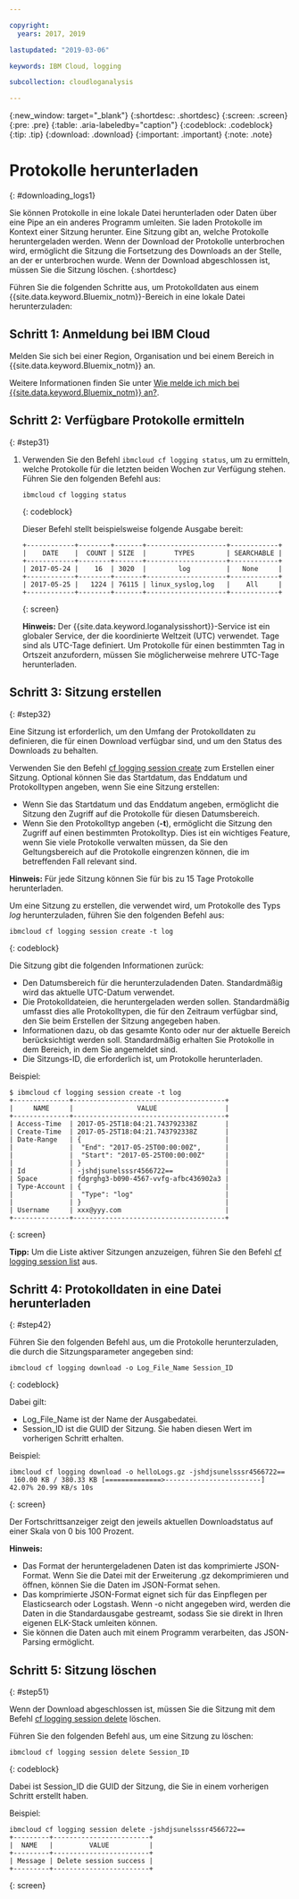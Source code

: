 ```yaml
---

copyright:
  years: 2017, 2019

lastupdated: "2019-03-06"

keywords: IBM Cloud, logging

subcollection: cloudloganalysis

---
```


{:new_window: target="_blank"}
{:shortdesc: .shortdesc}
{:screen: .screen}
{:pre: .pre}
{:table: .aria-labeledby="caption"}
{:codeblock: .codeblock}
{:tip: .tip}
{:download: .download}
{:important: .important}
{:note: .note}

# Protokolle herunterladen
{: #downloading_logs1}

Sie können Protokolle in eine lokale Datei herunterladen oder Daten über eine Pipe an ein anderes Programm umleiten. Sie laden Protokolle im Kontext einer Sitzung herunter. Eine Sitzung gibt an, welche Protokolle heruntergeladen werden. Wenn der Download der Protokolle unterbrochen wird, ermöglicht die Sitzung die Fortsetzung des Downloads an der Stelle, an der er unterbrochen wurde. Wenn der Download abgeschlossen ist, müssen Sie die Sitzung löschen.
{:shortdesc}

Führen Sie die folgenden Schritte aus, um Protokolldaten aus einem {{site.data.keyword.Bluemix_notm}}-Bereich in eine lokale Datei herunterzuladen:

## Schritt 1: Anmeldung bei IBM Cloud

Melden Sie sich bei einer Region, Organisation und bei einem Bereich in {{site.data.keyword.Bluemix_notm}} an. 

Weitere Informationen finden Sie unter [Wie melde ich mich bei {{site.data.keyword.Bluemix_notm}} an?](/docs/services/CloudLogAnalysis/qa/cli_qa.html#login).

## Schritt 2: Verfügbare Protokolle ermitteln
{: #step31}

1. Verwenden Sie den Befehl `ibmcloud cf logging status`, um zu ermitteln, welche Protokolle für die letzten beiden Wochen zur Verfügung stehen. Führen Sie den folgenden Befehl aus:

    ```
    ibmcloud cf logging status
    ```
    {: codeblock}
    
    Dieser Befehl stellt beispielsweise folgende Ausgabe bereit:
    
    ```
    +------------+--------+-------+--------------------+------------+
    |    DATE    |  COUNT | SIZE  |       TYPES        | SEARCHABLE |
    +------------+--------+-------+--------------------+------------+
    | 2017-05-24 |    16  | 3020  |        log         |   None     |
    +------------+--------+-------+--------------------+------------+
    | 2017-05-25 |   1224 | 76115 | linux_syslog,log   |    All     |
    +------------+--------+-------+--------------------+------------+
    ```
    {: screen}

    **Hinweis:** Der {{site.data.keyword.loganalysisshort}}-Service ist ein globaler Service, der die koordinierte Weltzeit (UTC) verwendet. Tage sind als UTC-Tage definiert. Um Protokolle für einen bestimmten Tag in Ortszeit anzufordern, müssen Sie möglicherweise mehrere UTC-Tage herunterladen.


## Schritt 3: Sitzung erstellen
{: #step32}

Eine Sitzung ist erforderlich, um den Umfang der Protokolldaten zu definieren, die für einen Download verfügbar sind, und um den Status des Downloads zu behalten. 

Verwenden Sie den Befehl [cf logging session create](/docs/services/CloudLogAnalysis/reference/logging_cli.html#session_create1) zum Erstellen einer Sitzung. Optional können Sie das Startdatum, das Enddatum und Protokolltypen angeben, wenn Sie eine Sitzung erstellen:  

* Wenn Sie das Startdatum und das Enddatum angeben, ermöglicht die Sitzung den Zugriff auf die Protokolle für diesen Datumsbereich. 
* Wenn Sie den Protokolltyp angeben (**-t**), ermöglicht die Sitzung den Zugriff auf einen bestimmten Protokolltyp. Dies ist ein wichtiges Feature, wenn Sie viele Protokolle verwalten müssen, da Sie den Geltungsbereich auf die Protokolle eingrenzen können, die im betreffenden Fall relevant sind.

**Hinweis:** Für jede Sitzung können Sie für bis zu 15 Tage Protokolle herunterladen.

Um eine Sitzung zu erstellen, die verwendet wird, um Protokolle des Typs *log* herunterzuladen, führen Sie den folgenden Befehl aus:

```
ibmcloud cf logging session create -t log
```
{: codeblock}

Die Sitzung gibt die folgenden Informationen zurück:

* Den Datumsbereich für die herunterzuladenden Daten. Standardmäßig wird das aktuelle UTC-Datum verwendet.
* Die Protokolldateien, die heruntergeladen werden sollen. Standardmäßig umfasst dies alle Protokolltypen, die für den Zeitraum verfügbar sind, den Sie beim Erstellen der Sitzung angegeben haben. 
* Informationen dazu, ob das gesamte Konto oder nur der aktuelle Bereich berücksichtigt werden soll. Standardmäßig erhalten Sie Protokolle in dem Bereich, in dem Sie angemeldet sind.
* Die Sitzungs-ID, die erforderlich ist, um Protokolle herunterladen.

Beispiel:

```
$ ibmcloud cf logging session create -t log     
+--------------+--------------------------------------+
|     NAME     |                VALUE                 |
+--------------+--------------------------------------+
| Access-Time  | 2017-05-25T18:04:21.743792338Z       |
| Create-Time  | 2017-05-25T18:04:21.743792338Z       |
| Date-Range   | {                                    |
|              |  "End": "2017-05-25T00:00:00Z",      |
|              |  "Start": "2017-05-25T00:00:00Z"     |
|              | }                                    |
| Id           | -jshdjsunelsssr4566722==             |
| Space        | fdgrghg3-b090-4567-vvfg-afbc436902a3 |
| Type-Account | {                                    |
|              |  "Type": "log"                       |
|              | }                                    |
| Username     | xxx@yyy.com                          |
+--------------+--------------------------------------+
```
{: screen}

**Tipp:** Um die Liste aktiver Sitzungen anzuzeigen, führen Sie den Befehl [cf logging session list](/docs/services/CloudLogAnalysis/reference/logging_cli.html#session_list1) aus.

## Schritt 4: Protokolldaten in eine Datei herunterladen
{: #step42}

Führen Sie den folgenden Befehl aus, um die Protokolle herunterzuladen, die durch die Sitzungsparameter angegeben sind:

```
ibmcloud cf logging download -o Log_File_Name Session_ID
```
{: codeblock}

Dabei gilt:

* Log_File_Name ist der Name der Ausgabedatei.
* Session_ID ist die GUID der Sitzung. Sie haben diesen Wert im vorherigen Schritt erhalten.

Beispiel:

```
ibmcloud cf logging download -o helloLogs.gz -jshdjsunelsssr4566722==
 160.00 KB / 380.33 KB [==============>------------------------]  42.07% 20.99 KB/s 10s
```
{: screen}

Der Fortschrittsanzeiger zeigt den jeweils aktuellen Downloadstatus auf einer Skala von 0 bis 100 Prozent.

**Hinweis:** 

* Das Format der heruntergeladenen Daten ist das komprimierte JSON-Format. Wenn Sie die Datei mit der Erweiterung .gz dekomprimieren und öffnen, können Sie die Daten im JSON-Format sehen. 
* Das komprimierte JSON-Format eignet sich für das Einpflegen per Elasticsearch oder Logstash. Wenn -o nicht angegeben wird, werden die Daten in die Standardausgabe gestreamt, sodass Sie sie direkt in Ihren eigenen ELK-Stack umleiten können.
* Sie können die Daten auch mit einem Programm verarbeiten, das JSON-Parsing ermöglicht. 

## Schritt 5: Sitzung löschen
{: #step51}

Wenn der Download abgeschlossen ist, müssen Sie die Sitzung mit dem Befehl [cf logging session delete](/docs/services/CloudLogAnalysis/reference/logging_cli.html#session_delete1) löschen. 

Führen Sie den folgenden Befehl aus, um eine Sitzung zu löschen:

```
ibmcloud cf logging session delete Session_ID
```
{: codeblock}

Dabei ist Session_ID die GUID der Sitzung, die Sie in einem vorherigen Schritt erstellt haben.

Beispiel:

```
ibmcloud cf logging session delete -jshdjsunelsssr4566722==
+---------+------------------------+
|  NAME   |         VALUE          |
+---------+------------------------+
| Message | Delete session success |
+---------+------------------------+
```
{: screen}




